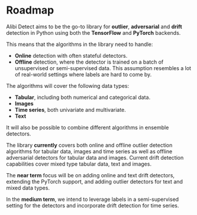 # Roadmap

Alibi Detect aims to be the go-to library for **outlier**, **adversarial** and **drift** detection in Python using 
both the **TensorFlow** and **PyTorch** backends.

This means that the algorithms in the library need to handle:
* **Online** detection with often stateful detectors.
* **Offline** detection, where the detector is trained on a batch of unsupervised or semi-supervised data. This assumption resembles a lot of real-world settings where labels are hard to come by.

The algorithms will cover the following data types:
* **Tabular**, including both numerical and categorical data.
* **Images**
* **Time series**, both univariate and multivariate.
* **Text**

It will also be possible to combine different algorithms in ensemble detectors.

The library **currently** covers both online and offline outlier detection algorithms for 
tabular data, images and time series as well as offline adversarial detectors for 
tabular data and images. Current drift detection capabilities cover mixed type tabular data, text and images.

The **near term** focus will be on adding online and text drift detectors, extending the PyTorch support, and adding outlier detectors for text and mixed data types.

In the **medium term**, we intend to leverage labels in a semi-supervised setting for the
detectors and incorporate drift detection for time series.